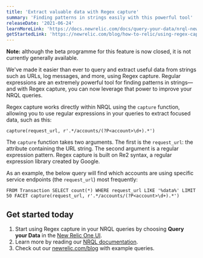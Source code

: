 ```yaml
---
title: 'Extract valuable data with Regex capture'
summary: 'Finding patterns in strings easily with this powerful tool'
releaseDate: '2021-06-24'
learnMoreLink: 'https://docs.newrelic.com/docs/query-your-data/nrql-new-relic-query-language/get-started/nrql-syntax-clauses-functions'
getStartedLink: 'https://newrelic.com/blog/how-to-relic/using-regex-capture'
---
```


**Note:** although the beta programme for this feature is now closed, it is not currently generally available.

We've made it easier than ever to query and extract useful data from strings such as URLs, log messages, and more, using Regex capture. Regular expressions are an extremely powerful tool for finding patterns in strings—and with Regex capture, you can now leverage that power to improve your NRQL queries. 

Regex capture works directly within NRQL using the `capture` function, allowing you to use regular expressions in your queries to extract focused data, such as this:

`capture(request_url, r'.*/accounts/(?P<account>\d+).*')`

The `capture` function takes two arguments. The first is the `request_url`: the attribute containing the URL string. The second argument is a regular expression pattern. Regex capture is built on Re2 syntax, a regular expression library created by Google.

As an example, the below query will find which accounts are using specific service endpoints (the `request_url`) most frequently:

`FROM Transaction SELECT count(*) WHERE request_url LIKE '%data%' LIMIT 50 FACET capture(request_url, r'.*/accounts/(?P<account>\d+).*')`

## Get started today

1. Start using Regex capture in your NRQL queries by choosing **Query your Data** in the [New Relic One UI](https://one.newrelic.com).
2. Learn more by reading our [NRQL documentation](https://docs.newrelic.com/docs/query-your-data/nrql-new-relic-query-language/get-started/nrql-syntax-clauses-functions/).
3. Check out our [newrelic.com/blog](https://newrelic.com/blog/how-to-relic/using-regex-capture) with example queries.

